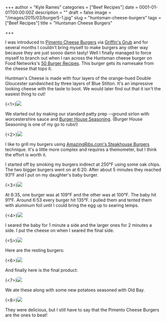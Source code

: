 +++
author = "Kyle Rames"
categories = ["Beef Recipes"]
date = 0001-01-01T00:00:00Z
description = ""
draft = false
image = "/images/2015/03/burger5-1.jpg"
slug = "huntsman-cheese-burgers"
tags = ["Beef Recipes"]
title = "Huntsman Cheese Burgers"

+++

I was introduced to [Pimento Cheese Burgers](https://griffinsgrub.wordpress.com/2013/02/25/texafied-pimento-cheese-burger/) via [Griffin's Grub](https://griffinsgrub.wordpress.com) and for several months I couldn't bring myself to make burgers any other way because they are just soooo damn tasty! Well I finally managed to force myself to branch out when I ran across the Huntsman cheese burger on Food Networks's [50 Burger Recipes](http://www.foodnetwork.com/grilling/grilling-central-burgers-and-hot-dogs/50-burger-recipes.page-2.html). This burger gets its namesake from the cheese that tops it.

Huntman's Cheese is made with four layers of the orange-hued Double Gloucester sandwiched by three layers of Blue Stilton. It's an impressive looking cheese with the taste to boot. We would later find out that it isn't the easiest thing to cut!

{<1>}![](/content/images/2015/03/huntsman-cheese.jpg)

We started out by making our standard patty prep --ground sirlon with worcestershire sauce and [Burger House Seasoning](http://www.burgerhouse.com/index.php/store/c/our_famous_salt/). (Burger House Seasoning is one of my go to rubs!)

{<2>}![](/content/images/2015/03/burger1.jpg)

I like to grill my burgers using [AmazingRibs.com's Steakhouse Burgers](http://amazingribs.com/recipes/hamburgers/steakhouse_burgers.html) technique. It's a little more complex and requires a themometer, but I think the effort is worth it.

I started off by smoking my burgers indirect at 250°F using some oak chips. The two bigger burgers went on at 6:20. After about 5 minutes they reached 93°F and I put on my daughter's baby burger.

{<3>}![](/content/images/2015/03/burger2.jpg)

At 6:35, one burger was at 109°F and the other was at 100°F. The baby hit 91°F. Around 6:53 every burger hit 135°F. I pulled them and tented them with aluminum foil until I could bring the egg up to searing temps. 

{<4>}![](/content/images/2015/03/burger4.jpg)

I seared the baby for 1 minute a side and the larger ones for 2 minutes a side. I put the cheese on when I seared the final side.

{<5>}![](/content/images/2015/03/burger3.jpg)

Here are the resting burgers:

{<6>}![](/content/images/2015/03/burger5.jpg)

And finally here is the final product:

{<7>}![](/content/images/2015/03/burger6.jpg)

We ate these along with some new potatoes seasoned with Old Bay.

{<8>}![](/content/images/2015/03/potatoes.jpg)

They were delicious, but I still have to say that the Pimento Cheese Burgers are the ones to beat!
